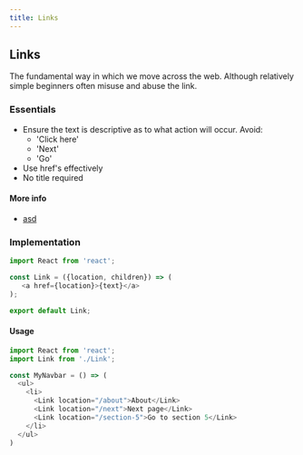 ```yaml
---
title: Links
---
```


## Links
The fundamental way in which we move across the web. Although relatively simple beginners 
often misuse and abuse the link.

### Essentials
* Ensure the text is descriptive as to what action will occur. Avoid:
   * 'Click here'
   * 'Next'
   * 'Go' 
* Use href's effectively
* No title required

#### More info
* [asd](asd)

### Implementation

```javascript
import React from 'react';

const Link = ({location, children}) => (
   <a href={location}>{text}</a>
);

export default Link;
```

#### Usage
```javascript
import React from 'react';
import Link from './Link';

const MyNavbar = () => (
  <ul>
    <li>
      <Link location="/about">About</Link>
      <Link location="/next">Next page</Link>
      <Link location="/section-5">Go to section 5</Link>
    </li>
  </ul>
)
```


